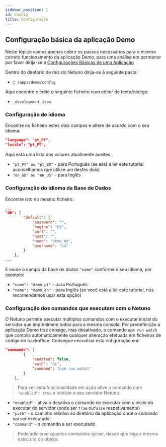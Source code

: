 ```yaml
---
sidebar_position: 1
id: config
title: Configuração
---
```


## Configuração básica da aplicação Demo

Neste tópico vamos apenas cobrir os passos necessários para o mínimo correto funcionamento da aplicação Demo, para 
uma análise em pormenor por favor dirija-se a [Configurações Básicas de uma Aplicação](/docs/academy/explore/configuration)

Dentro do diretório de raíz do Netuno dirija-se à seguinte pasta:

* `📂 /apps/demo/config`

Aqui encontre e edite o seguinte ficheiro num editor de texto/código:

* `_development.json`

### Configuração de idioma

Encontre no ficheiro estes dois campos e altere de acordo com o seu idioma:

``` json title="/apps/demo/config/development.json"
"language": "pt_PT",
"locale": "pt_PT", 
```
Aqui está uma lista dos valores atualmente aceites:

* ```"pt_PT" ou "pt_BR"``` - para Português (se está a ler este tutorial aconselhamos que utilize um destes dois)
* ```"en_GB" ou "en_US"``` - para Inglês

### Configuração do idioma da Base de Dados

Encontre isto no mesmo ficheiro:

``` json title="/apps/demo/config/development.json"
...
"db": {
        "default": {
            "password": "",
            "engine": "h2",
            "port": "",
            "host": "",
            "name": "demo_en",
            "username": "sa"
        }
    },
...
```

E mude o campo da base de dados ```"name"``` conforme o seu idioma, por exemplo:

* ```"name": "demo_pt"``` - para Português
* ```"name": "demo_en"``` - para Inglês (se você está a ler este tutorial, nós recomendamos usar esta opção)

### Configuração dos comandos que executam com o Netuno

O Netuno permite executar múltiplos comandos com o executar inicial do servidor que imprimimem todos para a mesma consola. Por predefinição a aplicação Demo traz consigo, mas desativado, o comando ``` npm run watch ``` que compila automaticamente qualquer alteração efetuada em ficheiros de código do backoffice.
Consegue encontrar esta cnfiguração em:

``` json title="/apps/demo/config/development.json"
"commands": [
        {
            "enabled": false,
            "path": "ui",
            "command": "npm run watch"
        }
    ],
```

> Para ver esta funcionalidade em ação ative o comando com `"enabled": true` e reinicie o seu servidor Netuno. 

* ```"enabled"``` - ativa o desativa o comando de executar com o início do executar do servidor (pode ser ```true``` ou```false``` respetivamente)
* ```"path"``` - o caminho relativo ao diretório da aplicação onde o comando vai ser executado
* ```"command"``` - o comando a ser executado

>Pode adicionar quantos comandos quiser, desde que siga a mesma estrutura do objeto.